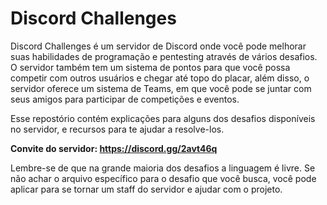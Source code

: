 # Discord Challenges
Discord Challenges é um servidor de Discord onde você pode melhorar suas habilidades de programação e pentesting através de vários desafios. O servidor também tem um sistema de pontos
para que você possa competir com outros usuários e chegar até topo do placar, além disso, o servidor oferece um sistema de Teams, em que você pode se juntar com seus amigos para participar de competições e eventos.

Esse repostório contém explicações para alguns dos desafios disponíveis no servidor, e recursos para te ajudar a resolve-los.

<b>Convite do servidor: https://discord.gg/2avt46q</b>

Lembre-se de que na grande maioria dos desafios a linguagem é livre. Se não achar o arquivo específico para o desafio que você busca, você pode aplicar para se tornar um staff do servidor e ajudar com o projeto.